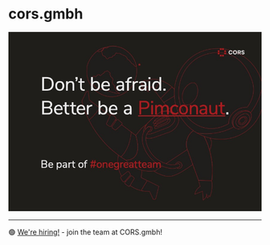 # cors.gmbh
![CORS.gmbh](./cors-we-want-you-3.jpg)

***

🟢 [We're hiring!](https://cors.gmbh/jobs) - join the team at CORS.gmbh!